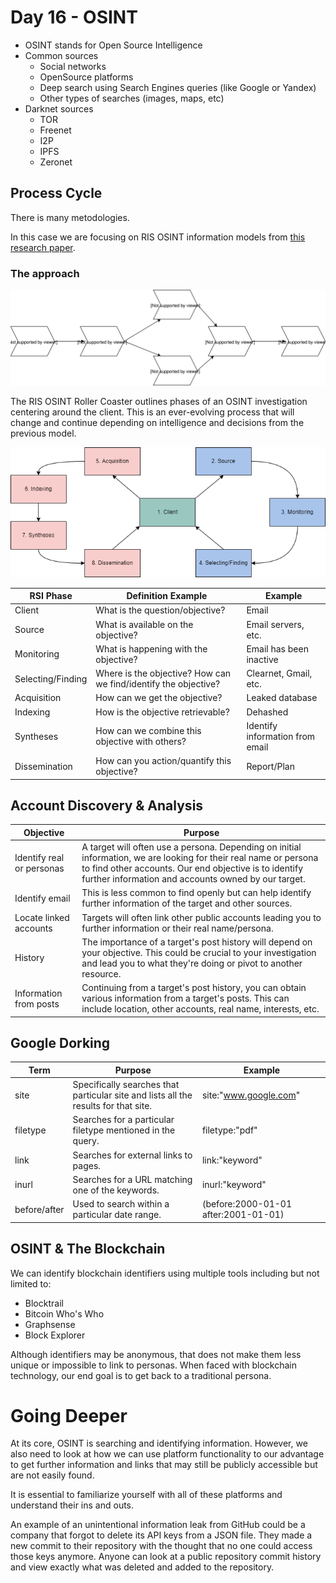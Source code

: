 # Day 16 - OSINT

* OSINT stands for Open Source Intelligence
* Common sources
	* Social networks
	* OpenSource platforms
	* Deep search using Search Engines queries (like Google or Yandex)
	* Other types of searches (images, maps, etc)
* Darknet sources
    * TOR
    * Freenet
    * I2P
    * IPFS
    * Zeronet


## Process Cycle
There is many metodologies.

In this case we are focusing on RIS OSINT information models from [this research paper](https://arnoreuser.com/wp-content/uploads/2018/12/201712-The-RIS-OSINT-Intelligence-Cycle.pdf).

### The approach

![alt text](img1.svg "Title")


The RIS OSINT Roller Coaster outlines phases of an OSINT investigation centering around the client. This is an ever-evolving process that will change and continue depending on intelligence and decisions from the previous model.

![alt text](img2.png "Title")


RSI Phase | Definition	Example | Example
--- | --- | ---
Client | What is the question/objective? | Email
Source | What is available on the objective? | Email servers, etc.
Monitoring | What is happening with the objective? | Email has been inactive
Selecting/Finding | Where is the objective? How can we find/identify the objective? | Clearnet, Gmail, etc.
Acquisition | How can we get the objective? | Leaked database
Indexing | How is the objective retrievable? | Dehashed
Syntheses | How can we combine this objective with others? | Identify information from email
Dissemination | How can you action/quantify this objective? | Report/Plan


## Account Discovery & Analysis
Objective | Purpose
---|---
Identify real or personas | A target will often use a persona. Depending on initial information, we are looking for their real name or persona to find other accounts. Our end objective is to identify further information and accounts owned by our target.
Identify email | This is less common to find openly but can help identify further information of the target and other sources.
Locate linked accounts | Targets will often link other public accounts leading you to further information or their real name/persona.
History | The importance of a target's post history will depend on your objective. This could be crucial to your investigation and lead you to what they're doing or pivot to another resource.
Information from posts | Continuing from a target's post history, you can obtain various information from a target's posts. This can include location, other accounts, real name, interests, etc.

## Google Dorking
| Term | Purpose | Example |
--- | --- | ---
site  | Specifically searches that particular site and lists all the results for that site. | site:"www.google.com"
filetype | Searches for a particular filetype mentioned in the query. | filetype:"pdf"
link | Searches for external links to pages. | link:"keyword"
  inurl | Searches for a URL matching one of the keywords. | inurl:"keyword"
before/after | Used to search within a particular date range. | (before:2000-01-01 after:2001-01-01)

## OSINT & The Blockchain
We can identify blockchain identifiers using multiple tools including but not limited to:

* Blocktrail
* Bitcoin Who's Who
* Graphsense
* Block Explorer

Although identifiers may be anonymous, that does not make them less unique or impossible to link to personas. When faced with blockchain technology, our end goal is to get back to a traditional persona.

# Going Deeper
At its core, OSINT is searching and identifying information. However, we also need to look at how we can use platform functionality to our advantage to get further information and links that may still be publicly accessible but are not easily found.

 It is essential to familiarize yourself with all of these platforms and understand their ins and outs.

An example of an unintentional information leak from GitHub could be a company that forgot to delete its API keys from a JSON file. They made a new commit to their repository with the thought that no one could access those keys anymore. Anyone can look at a public repository commit history and view exactly what was deleted and added to the repository.
